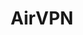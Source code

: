 ---
title: AirVPN
description: Buy a VPN with Bitcoin.
homepage: https://airvpn.org/
altFor: ['cyberghost-vpn', 'expressvpn', 'frootvpn', 'private-internet-access', 'perfect-privacy']
---